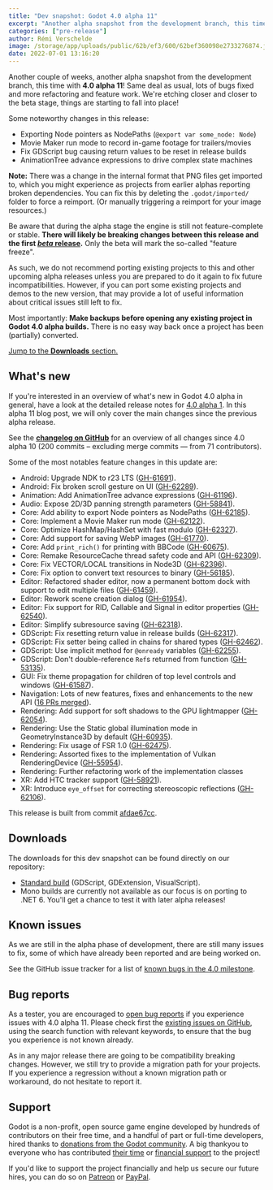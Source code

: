 ```yaml
---
title: "Dev snapshot: Godot 4.0 alpha 11"
excerpt: "Another alpha snapshot from the development branch, this time with 4.0 alpha 11! Noteworthy changes: exporting Node pointers as NodePaths, Movie Maker run mode, fixed release builds, AnimationTree advance expressions."
categories: ["pre-release"]
author: Rémi Verschelde
image: /storage/app/uploads/public/62b/ef3/600/62bef360098e2733276874.jpg
date: 2022-07-01 13:16:20
---
```


Another couple of weeks, another alpha snapshot from the development branch, this time with **4.0 alpha 11**! Same deal as usual, lots of bugs fixed and more refactoring and feature work. We're etching closer and closer to the beta stage, things are starting to fall into place!

Some noteworthy changes in this release:
- Exporting Node pointers as NodePaths (`@export var some_node: Node`)
- Movie Maker run mode to record in-game footage for trailers/movies
- Fix GDScript bug causing return values to be reset in release builds
- AnimationTree advance expressions to drive complex state machines

**Note:** There was a change in the internal format that PNG files get imported to, which you might experience as projects from earlier alphas reporting broken dependencies. You can fix this by deleting the `.godot/imported/` folder to force a reimport. (Or manually triggering a reimport for your image resources.)

Be aware that during the alpha stage the engine is still not feature-complete or stable. **There will likely be breaking changes between this release and the first [*beta* release](https://en.wikipedia.org/wiki/Software_release_life_cycle#Beta).** Only the beta will mark the so-called "feature freeze".

As such, we do not recommend porting existing projects to this and other upcoming alpha releases unless you are prepared to do it again to fix future incompatibilities. However, if you can port some existing projects and demos to the new version, that may provide a lot of useful information about critical issues still left to fix.

Most importantly: **Make backups before opening any existing project in Godot 4.0 alpha builds.** There is no easy way back once a project has been (partially) converted.

[Jump to the **Downloads** section.](#downloads)

## What's new

If you're interested in an overview of what's new in Godot 4.0 alpha in general, have a look at the detailed release notes for [4.0 alpha 1](/article/dev-snapshot-godot-4-0-alpha-1). In this alpha 11 blog post, we will only cover the main changes since the previous alpha release.

See the [**changelog on GitHub**](https://github.com/godotengine/godot/compare/4bbe7f0b98de72d6dd77d5ade4b761de375bcf66...afdae67cc381bb340da2e864279da6b836804b7f) for an overview of all changes since 4.0 alpha 10 (200 commits – excluding merge commits ― from 71 contributors).

Some of the most notables feature changes in this update are:

- Android: Upgrade NDK to r23 LTS ([GH-61691](https://github.com/godotengine/godot/pull/61691)).
- Android: Fix broken scroll gesture on UI ([GH-62289](https://github.com/godotengine/godot/pull/62289)).
- Animation: Add AnimationTree advance expressions ([GH-61196](https://github.com/godotengine/godot/pull/61196)).
- Audio: Expose 2D/3D panning strength parameters ([GH-58841](https://github.com/godotengine/godot/pull/58841)).
- Core: Add ability to export Node pointers as NodePaths ([GH-62185](https://github.com/godotengine/godot/pull/62185)).
- Core: Implement a Movie Maker run mode ([GH-62122](https://github.com/godotengine/godot/pull/62122)).
- Core: Optimize HashMap/HashSet with fast modulo ([GH-62327](https://github.com/godotengine/godot/pull/62327)).
- Core: Add support for saving WebP images ([GH-61770](https://github.com/godotengine/godot/pull/61770)).
- Core: Add `print_rich()` for printing with BBCode ([GH-60675](https://github.com/godotengine/godot/pull/60675)).
- Core: Remake ResourceCache thread safety code and API ([GH-62309](https://github.com/godotengine/godot/pull/62309)).
- Core: Fix VECTOR/LOCAL transitions in Node3D ([GH-62396](https://github.com/godotengine/godot/pull/62396)).
- Core: Fix option to convert text resources to binary ([GH-56185](https://github.com/godotengine/godot/pull/56185)).
- Editor: Refactored shader editor, now a permanent bottom dock with support to edit multiple files ([GH-61459](https://github.com/godotengine/godot/pull/61459)).
- Editor: Rework scene creation dialog ([GH-61954](https://github.com/godotengine/godot/pull/61954)).
- Editor: Fix support for RID, Callable and Signal in editor properties ([GH-62540](https://github.com/godotengine/godot/pull/62540)).
- Editor: Simplify subresource saving ([GH-62318](https://github.com/godotengine/godot/pull/62318)).
- GDScript: Fix resetting return value in release builds ([GH-62317](https://github.com/godotengine/godot/pull/62317)).
- GDScript: Fix setter being called in chains for shared types ([GH-62462](https://github.com/godotengine/godot/pull/62462)).
- GDScript: Use implicit method for `@onready` variables ([GH-62255](https://github.com/godotengine/godot/pull/62255)).
- GDScript: Don't double-reference `Ref`s returned from function ([GH-53135](https://github.com/godotengine/godot/pull/53135)).
- GUI: Fix theme propagation for children of top level controls and windows ([GH-61587](https://github.com/godotengine/godot/pull/61587)).
- Navigation: Lots of new features, fixes and enhancements to the new API ([16 PRs merged](https://github.com/godotengine/godot/pulls?q=is%3Apr+sort%3Aupdated-desc+label%3Atopic%3Anavigation+is%3Amerged+merged%3A2022-06-14..2022-06-30+milestone%3A4.0)).
- Rendering: Add support for soft shadows to the GPU lightmapper ([GH-62054](https://github.com/godotengine/godot/pull/62054)).
- Rendering: Use the Static global illumination mode in GeometryInstance3D by default ([GH-60935](https://github.com/godotengine/godot/pull/60935)).
- Rendering: Fix usage of FSR 1.0 ([GH-62475](https://github.com/godotengine/godot/pull/62475)).
- Rendering: Assorted fixes to the implementation of Vulkan RenderingDevice ([GH-55954](https://github.com/godotengine/godot/pull/55954)).
- Rendering: Further refactoring work of the implementation classes
- XR: Add HTC tracker support ([GH-58921](https://github.com/godotengine/godot/pull/58921)).
- XR: Introduce `eye_offset` for correcting stereoscopic reflections ([GH-62106](https://github.com/godotengine/godot/pull/62106)).

This release is built from commit [afdae67cc](https://github.com/godotengine/godot/commit/afdae67cc381bb340da2e864279da6b836804b7f).

<a id="downloads"></a>
## Downloads

The downloads for this dev snapshot can be found directly on our repository:

* [Standard build](https://downloads.tuxfamily.org/godotengine/4.0/alpha11/) (GDScript, GDExtension, VisualScript).
* Mono builds are currently not available as our focus is on porting to .NET 6. You'll get a chance to test it with later alpha releases!

## Known issues

As we are still in the alpha phase of development, there are still many issues to fix, some of which have already been reported and are being worked on.

See the GitHub issue tracker for a list of [known bugs in the 4.0 milestone](https://github.com/godotengine/godot/issues?q=is%3Aissue+is%3Aopen+milestone%3A4.0+label%3Abug+).

## Bug reports

As a tester, you are encouraged to [open bug reports](https://github.com/godotengine/godot/issues) if you experience issues with 4.0 alpha 11. Please check first the [existing issues on GitHub](https://github.com/godotengine/godot/issues), using the search function with relevant keywords, to ensure that the bug you experience is not known already.

As in any major release there are going to be compatibility breaking changes. However, we still try to provide a migration path for your projects. If you experience a regression without a known migration path or workaround, do not hesitate to report it.

## Support

Godot is a non-profit, open source game engine developed by hundreds of contributors on their free time, and a handful of part or full-time developers, hired thanks to [donations from the Godot community](https://godotengine.org/donate). A big thankyou to everyone who has contributed [their time](https://github.com/godotengine/godot/blob/master/AUTHORS.md) or [financial support](https://github.com/godotengine/godot/blob/master/DONORS.md) to the project!

If you'd like to support the project financially and help us secure our future hires, you can do so on [Patreon](https://www.patreon.com/godotengine) or [PayPal](https://godotengine.org/donate).
